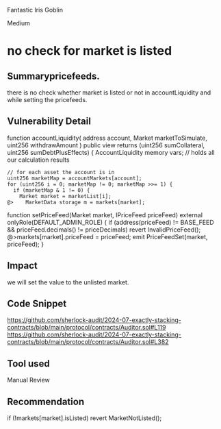 Fantastic Iris Goblin

Medium

# no check for market is listed

## Summarypricefeeds.
there is no check whether market is listed or not in accountLiquidity and while setting the pricefeeds.
## Vulnerability Detail
  function accountLiquidity(
    address account,
    Market marketToSimulate,
    uint256 withdrawAmount
  ) public view returns (uint256 sumCollateral, uint256 sumDebtPlusEffects) {
    AccountLiquidity memory vars; // holds all our calculation results

    // for each asset the account is in
    uint256 marketMap = accountMarkets[account];
    for (uint256 i = 0; marketMap != 0; marketMap >>= 1) {
      if (marketMap & 1 != 0) {
        Market market = marketList[i];
    @>    MarketData storage m = markets[market];


 function setPriceFeed(Market market, IPriceFeed priceFeed) external onlyRole(DEFAULT_ADMIN_ROLE) {
    if (address(priceFeed) != BASE_FEED && priceFeed.decimals() != priceDecimals) revert InvalidPriceFeed();
    @>markets[market].priceFeed = priceFeed;
    emit PriceFeedSet(market, priceFeed);
  }
## Impact
we will set the value to the unlisted market.
## Code Snippet
https://github.com/sherlock-audit/2024-07-exactly-stacking-contracts/blob/main/protocol/contracts/Auditor.sol#L119
https://github.com/sherlock-audit/2024-07-exactly-stacking-contracts/blob/main/protocol/contracts/Auditor.sol#L382
## Tool used

Manual Review

## Recommendation
 if (!markets[market].isListed) revert MarketNotListed();
